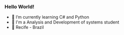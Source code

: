 ### Hello World!


- 🌱 I’m currently learning C# and Python 
- 🏫 I'm a Analysis and Development of systems student
 -  📍     Recife - Brazil 
